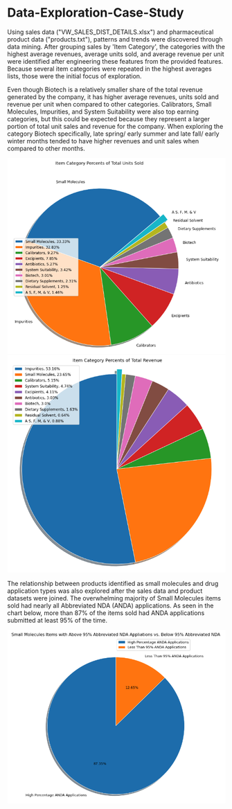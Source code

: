 # Data-Exploration-Case-Study

Using sales data ("VW_SALES_DIST_DETAILS.xlsx") and pharmaceutical product data ("products.txt"), patterns and trends were discovered through data mining.  After grouping sales by 'Item Category', the categories with the highest average revenues, average units sold, and average revenue per unit were identified after engineering these features from the provided features.  Because several item categories were repeated in the highest averages lists, those were the initial focus of exploration.

Even though Biotech is a relatively smaller share of the total revenue generated by the company, it has higher average revenues, units sold and revenue per unit when compared to other categories.  Calibrators, Small Molecules, Impurities, and System Suitability were also top earning categories, but this could be expected because they represent a larger portion of total unit sales and revenue for the company.  When exploring the category Biotech specifically, late spring/ early summer and late fall/ early winter months tended to have higher revenues and unit sales when compared to other months. 

<img src="item-category-percents-total-units-sold.png">

<img src="item-category-percents-total-revenue.png">

The relationship between products identified as small molecules and drug application types was also explored after the sales data and product datasets were joined.  The overwhelming majority of Small Molecules items sold had nearly all Abbreviated NDA (ANDA) applications. As seen in the chart below, more than 87% of the items sold had ANDA applications submitted at least 95% of the time.

<img src="small-molecules-anda-applications.png">